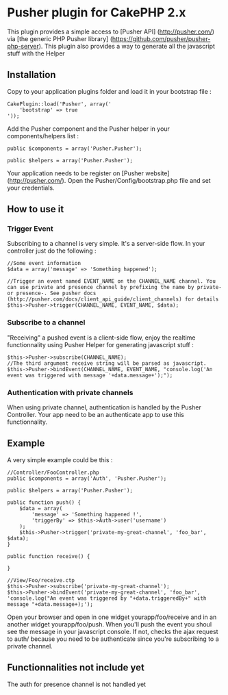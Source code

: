# Pusher plugin for CakePHP 2.x

This plugin provides a simple access to [Pusher API] (http://pusher.com/) via [the generic PHP Pusher library] (https://github.com/pusher/pusher-php-server).
This plugin also provides a way to generate all the javascript stuff with the Helper

Installation
------------

Copy to your application plugins folder and load it in your bootstrap file :

	CakePlugin::load('Pusher', array('
		'bootstrap' => true
	'));

Add the Pusher component and the Pusher helper in your components/helpers list :
	
	public $components = array('Pusher.Pusher');

	public $helpers = array('Pusher.Pusher');

Your application needs to be register on [Pusher website] (http://pusher.com/). Open the Pusher/Config/bootstrap.php file and set your credentials.

How to use it
-------------

### Trigger Event

Subscribing to a channel is very simple. It's a server-side flow. In your controller just do the following :

	//Some event information
	$data = array('message' => 'Something happened');

	//Trigger an event named EVENT_NAME on the CHANNEL_NAME channel. You can use private and presence channel by prefixing the name by private- or presence-. See pusher docs (http://pusher.com/docs/client_api_guide/client_channels) for details
	$this->Pusher->trigger(CHANNEL_NAME, EVENT_NAME, $data);

### Subscribe to a channel

"Receiving" a pushed event is a client-side flow, enjoy the realtime functionnality using Pusher Helper for generating javascript stuff :

	$this->Pusher->subscribe(CHANNEL_NAME);
	//The third argument receive string will be parsed as javascript.
	$this->Pusher->bindEvent(CHANNEL_NAME, EVENT_NAME, "console.log('An event was triggered with message '+data.message+');");

### Authentication with private channels

When using private channel, authentication is handled by the Pusher Controller. Your app need to be an authenticate app to use this functionnality.

Example
-------

A very simple example could be this :

	//Controller/FooController.php
	public $components = array('Auth', 'Pusher.Pusher');

	public $helpers = array('Pusher.Pusher');

	public function push() {
		$data = array(
			'message' => 'Something happened !',
			'triggerBy' => $this->Auth->user('username')
		);
		$this->Pusher->trigger('private-my-great-channel', 'foo_bar', $data);
	}

	public function receive() {

	}

	//View/Foo/receive.ctp
	$this->Pusher->subscribe('private-my-great-channel');
	$this->Pusher->bindEvent('private-my-great-channel', 'foo_bar', 'console.log("An event was triggered by "+data.triggeredBy+" with message "+data.message+);');

Open your browser and open in one widget yourapp/foo/receive and in an another widget yourapp/foo/push. When you'll push the event you shoul see the message in your javascript console. If not, checks the ajax request to auth/ because you need to be authenticate since you're subscribing to a private channel.

Functionnalities not include yet
------------------------------

The auth for presence channel is not handled yet

